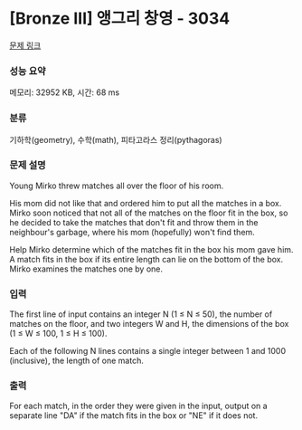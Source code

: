 # [Bronze III] 앵그리 창영 - 3034 

[문제 링크](https://www.acmicpc.net/problem/3034) 

### 성능 요약

메모리: 32952 KB, 시간: 68 ms

### 분류

기하학(geometry), 수학(math), 피타고라스 정리(pythagoras)

### 문제 설명

<p>Young Mirko threw matches all over the floor of his room. </p>

<p>His mom did not like that and ordered him to put all the matches in a box. Mirko soon noticed that not all of the matches on the floor fit in the box, so he decided to take the matches that don't fit and throw them in the neighbour's garbage, where his mom (hopefully) won't find them. </p>

<p>Help Mirko determine which of the matches fit in the box his mom gave him. A match fits in the box if its entire length can lie on the bottom of the box. Mirko examines the matches one by one. </p>

### 입력 

 <p>The first line of input contains an integer N (1 ≤ N ≤ 50), the number of matches on the floor, and two integers W and H, the dimensions of the box (1 ≤ W ≤ 100, 1 ≤ H ≤ 100). </p>

<p>Each of the following N lines contains a single integer between 1 and 1000 (inclusive), the length of one match. </p>

### 출력 

 <p>For each match, in the order they were given in the input, output on a separate line "DA" if the match fits in the box or "NE" if it does not. </p>

